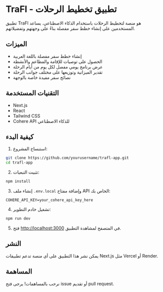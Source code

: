 # TraFl - تطبيق تخطيط الرحلات

تطبيق TraFl هو منصة لتخطيط الرحلات باستخدام الذكاء الاصطناعي. يساعد المستخدمين على إنشاء خطط سفر مفصلة بناءً على وجهتهم وتفضيلاتهم.

## الميزات

- إنشاء خطط سفر مفصلة باللغة العربية
- الحصول على توصيات للإقامة والمطاعم والأنشطة
- عرض برنامج يومي مفصل لكل يوم من أيام الرحلة
- تقدير الميزانية وتوزيعها على مختلف جوانب الرحلة
- نصائح سفر مفيدة خاصة بالوجهة

## التقنيات المستخدمة

- Next.js
- React
- Tailwind CSS
- Cohere API للذكاء الاصطناعي

## كيفية البدء

1. استنساخ المشروع:
```bash
git clone https://github.com/yourusername/trafl-app.git
cd trafl-app
```

2. تثبيت التبعيات:
```bash
npm install
```

3. إنشاء ملف `.env.local` وإضافة مفتاح API الخاص بك:
```
COHERE_API_KEY=your_cohere_api_key_here
```

4. تشغيل خادم التطوير:
```bash
npm run dev
```

5. فتح [http://localhost:3000](http://localhost:3000) في المتصفح لمشاهدة التطبيق.

## النشر

يمكن نشر هذا التطبيق على أي منصة تدعم تطبيقات Next.js مثل Vercel أو Render.

## المساهمة

نرحب بالمساهمات! يرجى فتح issue أو تقديم pull request.
